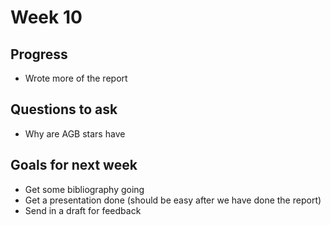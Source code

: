# Week 10

## Progress
- Wrote more of the report

## Questions to ask

- Why are AGB stars have

## Goals for next week

- Get some bibliography going
- Get a presentation done (should be easy after we have done the report)
- Send in a draft for feedback
